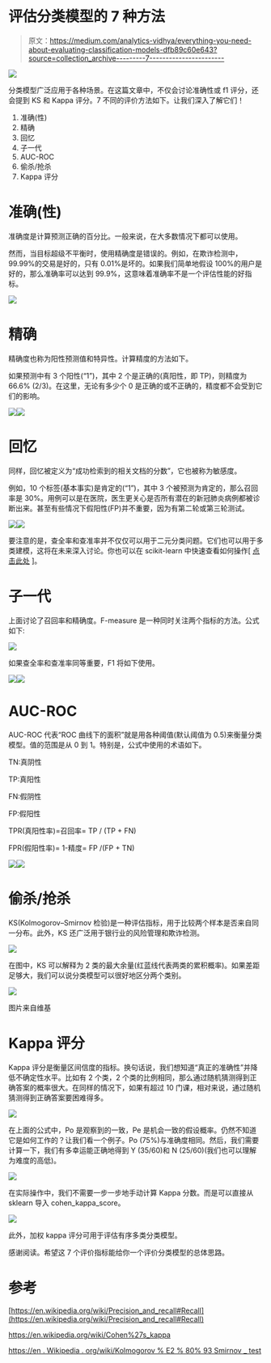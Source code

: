 # 评估分类模型的 7 种方法

> 原文：<https://medium.com/analytics-vidhya/everything-you-need-about-evaluating-classification-models-dfb89c60e643?source=collection_archive---------7----------------------->

![](img/35efa796ef137239f1342ae3aec2e6bf.png)

分类模型广泛应用于各种场景。在这篇文章中，不仅会讨论准确性或 f1 评分，还会提到 KS 和 Kappa 评分。7 不同的评价方法如下。让我们深入了解它们！

1.  准确(性)
2.  精确
3.  回忆
4.  子一代
5.  AUC-ROC
6.  偷杀/抢杀
7.  Kappa 评分

# 准确(性)

准确度是计算预测正确的百分比。一般来说，在大多数情况下都可以使用。

然而，当目标超级不平衡时，使用精确度是错误的。例如，在欺诈检测中，99.99%的交易是好的，只有 0.01%是坏的。如果我们简单地假设 100%的用户是好的，那么准确率可以达到 99.9%，这意味着准确率不是一个评估性能的好指标。

![](img/fed9aa245b5ed1e71ebee8326742f6a0.png)

# 精确

精确度也称为阳性预测值和特异性。计算精度的方法如下。

如果预测中有 3 个阳性(“1”)，其中 2 个是正确的(真阳性，即 TP)，则精度为 66.6% (2/3)。在这里，无论有多少个 0 是正确的或不正确的，精度都不会受到它们的影响。

![](img/41a2ac0edc901cdbbe9f00281fae978a.png)![](img/d913cd1ca4e0e844db5c1221ea852e76.png)

# 回忆

同样，回忆被定义为“成功检索到的相关文档的分数”，它也被称为敏感度。

例如，10 个标签(基本事实)是肯定的(“1”)，其中 3 个被预测为肯定的，那么召回率是 30%。用例可以是在医院，医生更关心是否所有潜在的新冠肺炎病例都被诊断出来。甚至有些情况下假阳性(FP)并不重要，因为有第二轮或第三轮测试。

![](img/88157467040fc4079c6fe2e093f6ffa0.png)![](img/1f9d6a7eae551aab0793480370de53e2.png)

要注意的是，查全率和查准率并不仅仅可以用于二元分类问题。它们也可以用于多类建模，这将在未来深入讨论。你也可以在 scikit-learn 中快速查看如何操作[ [点击此处](https://scikit-learn.org/stable/modules/generated/sklearn.metrics.precision_recall_fscore_support.html) ]。

# 子一代

上面讨论了召回率和精确度。F-measure 是一种同时关注两个指标的方法。公式如下:

![](img/fec6b04b69bce9e903dc07b4866e957b.png)

如果查全率和查准率同等重要，F1 将如下使用。

![](img/32a1ad34423b505d278cf7a24edc8bf5.png)![](img/ef6ad72e482e5e4cd3c80cc0f3941ebd.png)

# AUC-ROC

AUC-ROC 代表“ROC 曲线下的面积”就是用各种阈值(默认阈值为 0.5)来衡量分类模型。值的范围是从 0 到 1。特别是，公式中使用的术语如下。

TN:真阴性

TP:真阳性

FN:假阴性

FP:假阳性

TPR(真阳性率)=召回率= TP / (TP + FN)

FPR(假阳性率)= 1-精度= FP /(FP + TN)

![](img/07318574f326d301644649443956ebbf.png)![](img/3199064926eea73bd9fc3bd2be4989db.png)

# 偷杀/抢杀

KS(Kolmogorov–Smirnov 检验)是一种评估指标，用于比较两个样本是否来自同一分布。此外，KS 还广泛用于银行业的风险管理和欺诈检测。

![](img/e781f27f8339a2589a8e2e737ad5dcaa.png)

在图中，KS 可以解释为 2 类的最大余量(红蓝线代表两类的累积概率)。如果差距足够大，我们可以说分类模型可以很好地区分两个类别。

![](img/d5f08ada0e52b9aaa17a4e5b46356fdd.png)

图片来自维基

# Kappa 评分

Kappa 评分是衡量区间信度的指标。换句话说，我们想知道“真正的准确性”并降低不确定性水平。比如有 2 个类，2 个类的比例相同，那么通过随机猜测得到正确答案的概率很大。在同样的情况下，如果有超过 10 门课，相对来说，通过随机猜测得到正确答案要困难得多。

![](img/018b94ce45afbd09dc5d6418febcc441.png)

在上面的公式中，Po 是观察到的一致，Pe 是机会一致的假设概率。仍然不知道它是如何工作的？让我们看一个例子。Po (75%)与准确度相同。然后，我们需要计算一下，我们有多幸运能正确地得到 Y (35/60)和 N (25/60)(我们也可以理解为难度的高低)。

![](img/0e7d6a6a277c2c799f7824625c1d76d4.png)

在实际操作中，我们不需要一步一步地手动计算 Kappa 分数。而是可以直接从 sklearn 导入 cohen_kappa_score。

![](img/b20b6b413b216aea030e082eb2c2aa62.png)

此外，加权 kappa 评分可用于评估有序多类分类模型。

感谢阅读。希望这 7 个评价指标能给你一个评价分类模型的总体思路。

# 参考

[https://en.wikipedia.org/wiki/Precision_and_recall#Recall](https://en.wikipedia.org/wiki/Precision_and_recall#Recall)

https://en.wikipedia.org/wiki/Cohen%27s_kappa

[https://en . Wikipedia . org/wiki/Kolmogorov % E2 % 80% 93 Smirnov _ test](https://en.wikipedia.org/wiki/Kolmogorov%E2%80%93Smirnov_test)